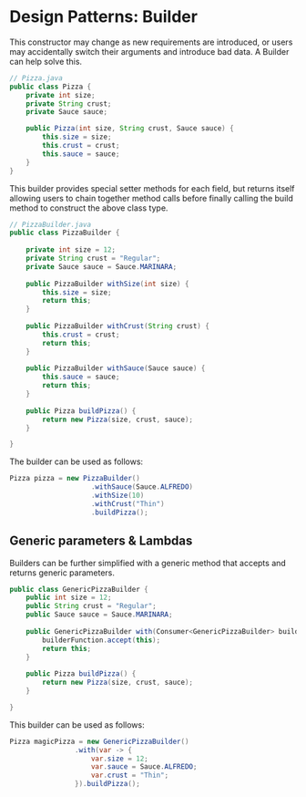 # Design Patterns: Builder
This constructor may change as new requirements are introduced, or users may accidentally switch their arguments and introduce bad data. A Builder can help solve this.

```java
// Pizza.java
public class Pizza {
	private int size;
	private String crust;
	private Sauce sauce;

	public Pizza(int size, String crust, Sauce sauce) {
		this.size = size;
		this.crust = crust;
		this.sauce = sauce;
	}
}
```

This builder provides special setter methods for each field, but returns itself allowing users to chain together method calls before finally calling the build method to construct the above class type.
```java
// PizzaBuilder.java
public class PizzaBuilder {
	
	private int size = 12;
	private String crust = "Regular";
	private Sauce sauce = Sauce.MARINARA;
	
	public PizzaBuilder withSize(int size) {
		this.size = size;
		return this;
	}
	
	public PizzaBuilder withCrust(String crust) {
		this.crust = crust;
		return this;
	}
	
	public PizzaBuilder withSauce(Sauce sauce) {
		this.sauce = sauce;
		return this;
	}
	
	public Pizza buildPizza() {
		return new Pizza(size, crust, sauce);
	}

}
```

The builder can be used as follows:
```java
Pizza pizza = new PizzaBuilder()
                    .withSauce(Sauce.ALFREDO)
                    .withSize(10)
                    .withCrust("Thin")
                    .buildPizza();
```

## Generic parameters & Lambdas
Builders can be further simplified with a generic method that accepts and returns generic parameters.
```java
public class GenericPizzaBuilder {
	public int size = 12;
	public String crust = "Regular";
	public Sauce sauce = Sauce.MARINARA;
	
	public GenericPizzaBuilder with(Consumer<GenericPizzaBuilder> builderFunction) {
		builderFunction.accept(this);
		return this;
	}
	
	public Pizza buildPizza() {
		return new Pizza(size, crust, sauce);
	}

}
```

This builder can be used as follows:
```java
Pizza magicPizza = new GenericPizzaBuilder()
				.with(var -> {
					var.size = 12;
					var.sauce = Sauce.ALFREDO;
					var.crust = "Thin";
				}).buildPizza();
```